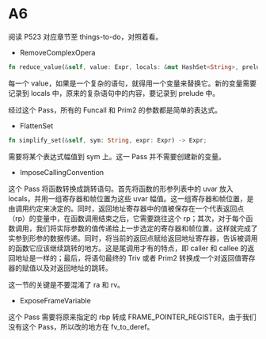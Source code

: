 # A6

阅读 P523 对应章节至  things-to-do，对照着看。



+ RemoveComplexOpera

```rust
fn reduce_value(&self, value: Expr, locals: &mut HashSet<String>, prelude: &mut Vec<Expr>) -> Expr 
```

每一个 value，如果是一个复杂的语句，就得用一个变量来替换它。新的变量需要记录到 locals 中，原来的复杂语句中的内容，要记录到 prelude 中。

经过这个 Pass，所有的 Funcall 和 Prim2 的参数都是简单的表达式。

+ FlattenSet

```rust
fn simplify_set(&self, sym: String, expr: Expr) -> Expr;
```
需要将某个表达式幅值到 sym 上。这一 Pass 并不需要创建新的变量。


+ ImposeCallingConvention

这个 Pass 将函数转换成跳转语句。首先将函数的形参列表中的 uvar 放入 locals，并用一组寄存器和帧位置为这些 uvar 幅值。这一组寄存器和帧位置，是由调用约定来决定的。同时，返回地址寄存器中的值被保存在一个代表返回点（rp）的变量中，在函数调用结束之后，它需要跳往这个 rp；其次，对于每个函数调用，我们将实际参数的值传递给上一步选定的寄存器和帧位置，这样就完成了实参到形参的数据传递。同时，将当前的返回点赋给返回地址寄存器，告诉被调用的函数它应该继续跳转的地方。这是尾调用才有的特点，即 caller 和  callee 的返回地址是一样的；最后，将语句最终的 Triv 或者 Prim2 转换成一个对返回值寄存器的赋值以及对返回地址的跳转。

这一节的关键是不要混淆了 ra 和 rv。

+ ExposeFrameVariable

这个 Pass 需要将原来指定的 rbp 转成 FRAME_POINTER_REGISTER，由于我们没有这个 Pass，所以改的地方在 fv_to_deref。


